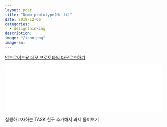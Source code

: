 ```yaml
---
layout: post
title: "Demo prototype(Hi-fi)"
date: 2018-12-06
categories:
  - designthinking
description:
image: "/icon.png"
image-sm:
---
```


<a href="/demo.apk">안드로이드용 데모 프로토타입 다운로드하기</a>
<div class="container">
<embed src="/demoprotovideo.mp4" width = "100%" height:50vw>
<p> 실행하고자하는 TASK 친구 추가해서 과제 물어보기 </p>
